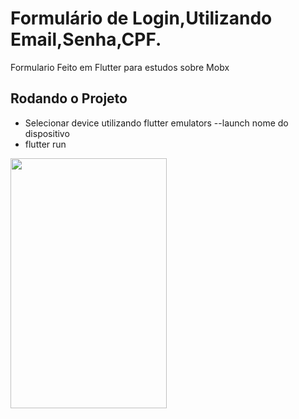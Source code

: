 <h1>Formulário de Login,Utilizando Email,Senha,CPF.</h1>

Formulario Feito em Flutter para estudos sobre Mobx

<h2>Rodando o Projeto</h2>
<ul>
 <li>Selecionar device utilizando flutter emulators --launch nome do dispositivo</li>
 <li>flutter run</li>
</ul>
<img src="https://user-images.githubusercontent.com/56095699/81413699-40c53800-911c-11ea-823e-7d70fb98a151.png"
height="400" width="250">






